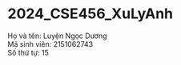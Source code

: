 # 2024_CSE456_XuLyAnh
Họ và tên: Luyện Ngọc Dương<br>
Mã sinh viên: 2151062743<br>
Số thứ tự: 15
